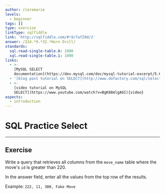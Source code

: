 ```yaml
---
author: claremarie
levels:
  - beginner
tags: []
type: exercise
linkType: sqlfiddle
link: 'http://sqlfiddle.com/#!9/7af29d/2'
answer: /224.*9.*32.*Horn Drill/
standards:
  sql.read-single-table.0: 1000
  sql.read-single-table.1: 1000
links:
  - >-
    [MySQL SELECT
    documentation](https://dev.mysql.com/doc/mysql-tutorial-excerpt/5.6/en/selecting-rows.html){documentation}
  - '[blog post tutorial on SELECT](http://www.dofactory.com/sql/select){website}'
  - >-
    [video tutorial on MySQL
    SELECT](https://www.youtube.com/watch?v=BgK88mlgA6I){video}
aspects:
  - introduction
---
```


# SQL Practice Select


---

## Exercise

Write a query that retrieves all columns from the `move_name` table where the move's `id` is greater than 220.

In the answer field, enter all the values from the top row of the results.

Example: `222, 11, 300,	Fake Move`

